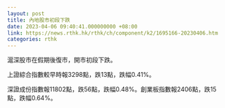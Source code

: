 ```yaml
---
layout: post
title: 內地股市初段下跌
date: 2023-04-06 09:40:41.000000000 +08:00
link: https://news.rthk.hk/rthk/ch/component/k2/1695166-20230406.htm
categories: rthk
---
```


滬深股市在假期後復市，開市初段下跌。

上證綜合指數較早時報3298點，跌13點，跌幅0.41%。

深證成份指數報11802點，跌56點，跌幅0.48%。創業板指數報2406點，跌15點，跌幅0.64%。
